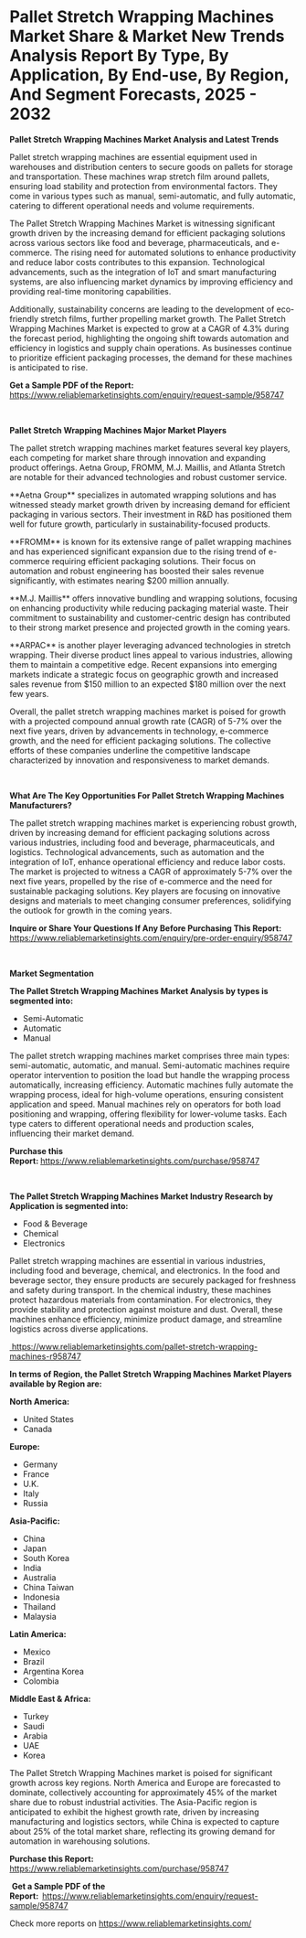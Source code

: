 <p><h1>Pallet Stretch Wrapping Machines Market Share & Market New Trends Analysis Report By Type, By Application, By End-use, By Region, And Segment Forecasts, 2025 - 2032</h1></p><p><strong>Pallet Stretch Wrapping Machines Market Analysis and Latest Trends</strong></p>
<p><p>Pallet stretch wrapping machines are essential equipment used in warehouses and distribution centers to secure goods on pallets for storage and transportation. These machines wrap stretch film around pallets, ensuring load stability and protection from environmental factors. They come in various types such as manual, semi-automatic, and fully automatic, catering to different operational needs and volume requirements.</p><p>The Pallet Stretch Wrapping Machines Market is witnessing significant growth driven by the increasing demand for efficient packaging solutions across various sectors like food and beverage, pharmaceuticals, and e-commerce. The rising need for automated solutions to enhance productivity and reduce labor costs contributes to this expansion. Technological advancements, such as the integration of IoT and smart manufacturing systems, are also influencing market dynamics by improving efficiency and providing real-time monitoring capabilities.</p><p>Additionally, sustainability concerns are leading to the development of eco-friendly stretch films, further propelling market growth. The Pallet Stretch Wrapping Machines Market is expected to grow at a CAGR of 4.3% during the forecast period, highlighting the ongoing shift towards automation and efficiency in logistics and supply chain operations. As businesses continue to prioritize efficient packaging processes, the demand for these machines is anticipated to rise.</p></p>
<p><strong>Get a Sample PDF of the Report:&nbsp;</strong> <a href="https://www.reliablemarketinsights.com/enquiry/request-sample/958747?utm_campaign=2311&utm_medium=2&utm_source=Github&utm_content=ia&utm_term=17022025&utm_id=pallet-stretch-wrapping-machines">https://www.reliablemarketinsights.com/enquiry/request-sample/958747</a></p>
<p>&nbsp;</p>
<p><strong>Pallet Stretch Wrapping Machines Major Market Players</strong></p>
<p><p>The pallet stretch wrapping machines market features several key players, each competing for market share through innovation and expanding product offerings. Aetna Group, FROMM, M.J. Maillis, and Atlanta Stretch are notable for their advanced technologies and robust customer service.</p><p>**Aetna Group** specializes in automated wrapping solutions and has witnessed steady market growth driven by increasing demand for efficient packaging in various sectors. Their investment in R&D has positioned them well for future growth, particularly in sustainability-focused products.</p><p>**FROMM** is known for its extensive range of pallet wrapping machines and has experienced significant expansion due to the rising trend of e-commerce requiring efficient packaging solutions. Their focus on automation and robust engineering has boosted their sales revenue significantly, with estimates nearing $200 million annually.</p><p>**M.J. Maillis** offers innovative bundling and wrapping solutions, focusing on enhancing productivity while reducing packaging material waste. Their commitment to sustainability and customer-centric design has contributed to their strong market presence and projected growth in the coming years.</p><p>**ARPAC** is another player leveraging advanced technologies in stretch wrapping. Their diverse product lines appeal to various industries, allowing them to maintain a competitive edge. Recent expansions into emerging markets indicate a strategic focus on geographic growth and increased sales revenue from $150 million to an expected $180 million over the next few years.</p><p>Overall, the pallet stretch wrapping machines market is poised for growth with a projected compound annual growth rate (CAGR) of 5-7% over the next five years, driven by advancements in technology, e-commerce growth, and the need for efficient packaging solutions. The collective efforts of these companies underline the competitive landscape characterized by innovation and responsiveness to market demands.</p></p>
<p>&nbsp;</p>
<p><strong>What Are The Key Opportunities For Pallet Stretch Wrapping Machines Manufacturers?</strong></p>
<p><p>The pallet stretch wrapping machines market is experiencing robust growth, driven by increasing demand for efficient packaging solutions across various industries, including food and beverage, pharmaceuticals, and logistics. Technological advancements, such as automation and the integration of IoT, enhance operational efficiency and reduce labor costs. The market is projected to witness a CAGR of approximately 5-7% over the next five years, propelled by the rise of e-commerce and the need for sustainable packaging solutions. Key players are focusing on innovative designs and materials to meet changing consumer preferences, solidifying the outlook for growth in the coming years.</p></p>
<p><strong>Inquire or Share Your Questions If Any Before Purchasing This Report:</strong> <a href="https://www.reliablemarketinsights.com/enquiry/pre-order-enquiry/958747?utm_campaign=2311&utm_medium=2&utm_source=Github&utm_content=ia&utm_term=17022025&utm_id=pallet-stretch-wrapping-machines">https://www.reliablemarketinsights.com/enquiry/pre-order-enquiry/958747</a></p>
<p>&nbsp;</p>
<p><strong>Market Segmentation</strong></p>
<p><strong>The Pallet Stretch Wrapping Machines Market Analysis by types is segmented into:</strong></p>
<p><ul><li>Semi-Automatic</li><li>Automatic</li><li>Manual</li></ul></p>
<p><p>The pallet stretch wrapping machines market comprises three main types: semi-automatic, automatic, and manual. Semi-automatic machines require operator intervention to position the load but handle the wrapping process automatically, increasing efficiency. Automatic machines fully automate the wrapping process, ideal for high-volume operations, ensuring consistent application and speed. Manual machines rely on operators for both load positioning and wrapping, offering flexibility for lower-volume tasks. Each type caters to different operational needs and production scales, influencing their market demand.</p></p>
<p><strong>Purchase this Report:&nbsp;</strong><a href="https://www.reliablemarketinsights.com/purchase/958747?utm_campaign=2311&utm_medium=2&utm_source=Github&utm_content=ia&utm_term=17022025&utm_id=pallet-stretch-wrapping-machines">https://www.reliablemarketinsights.com/purchase/958747</a></p>
<p>&nbsp;</p>
<p><strong>The Pallet Stretch Wrapping Machines Market Industry Research by Application is segmented into:</strong></p>
<p><ul><li>Food & Beverage</li><li>Chemical</li><li>Electronics</li></ul></p>
<p><p>Pallet stretch wrapping machines are essential in various industries, including food and beverage, chemical, and electronics. In the food and beverage sector, they ensure products are securely packaged for freshness and safety during transport. In the chemical industry, these machines protect hazardous materials from contamination. For electronics, they provide stability and protection against moisture and dust. Overall, these machines enhance efficiency, minimize product damage, and streamline logistics across diverse applications.</p></p>
<p><a href="https://www.reliablemarketinsights.com/pallet-stretch-wrapping-machines-r958747?utm_campaign=2311&utm_medium=2&utm_source=Github&utm_content=ia&utm_term=17022025&utm_id=pallet-stretch-wrapping-machines">&nbsp;https://www.reliablemarketinsights.com/pallet-stretch-wrapping-machines-r958747</a></p>
<p><strong>In terms of Region, the Pallet Stretch Wrapping Machines Market Players available by Region are:</strong></p>
<p>
    <p> <strong> North America: </strong>
        <ul>
            <li>United States</li>
            <li>Canada</li>
        </ul>
        </p> 
    <p> <strong> Europe: </strong>
        <ul>
            <li>Germany</li>
            <li>France</li>
            <li>U.K.</li>
            <li>Italy</li>
            <li>Russia</li>
        </ul>
        </p> 
    <p> <strong> Asia-Pacific: </strong>
        <ul>
            <li>China</li>
            <li>Japan</li>
            <li>South Korea</li>
            <li>India</li>
            <li>Australia</li>
            <li>China Taiwan</li>
            <li>Indonesia</li>
            <li>Thailand</li>
            <li>Malaysia</li>
        </ul>
        </p> 
    <p> <strong> Latin America: </strong>
        <ul>
            <li>Mexico</li>
            <li>Brazil</li>
            <li>Argentina Korea</li>
            <li>Colombia</li>
        </ul>
        </p> 
    <p> <strong> Middle East & Africa: </strong>
        <ul>
            <li>Turkey</li>
            <li>Saudi</li>
            <li>Arabia</li>
            <li>UAE</li>
            <li>Korea</li>
        </ul>
    </p>
    </p>
<p><p>The Pallet Stretch Wrapping Machines market is poised for significant growth across key regions. North America and Europe are forecasted to dominate, collectively accounting for approximately 45% of the market share due to robust industrial activities. The Asia-Pacific region is anticipated to exhibit the highest growth rate, driven by increasing manufacturing and logistics sectors, while China is expected to capture about 25% of the total market share, reflecting its growing demand for automation in warehousing solutions.</p></p>
<p><strong>Purchase this Report: </strong><a href="https://www.reliablemarketinsights.com/purchase/958747?utm_campaign=2311&utm_medium=2&utm_source=Github&utm_content=ia&utm_term=17022025&utm_id=pallet-stretch-wrapping-machines">https://www.reliablemarketinsights.com/purchase/958747</a></p>
<p>&nbsp;<strong>Get a Sample PDF of the Report:&nbsp;&nbsp;</strong><a href="https://www.reliablemarketinsights.com/enquiry/request-sample/958747?utm_campaign=2311&utm_medium=2&utm_source=Github&utm_content=ia&utm_term=17022025&utm_id=pallet-stretch-wrapping-machines">https://www.reliablemarketinsights.com/enquiry/request-sample/958747</a></p>
<p><strong></strong></p>
<p>Check more reports on <a href="https://www.reliablemarketinsights.com/?utm_campaign=2311&utm_medium=2&utm_source=Github&utm_content=ia&utm_term=17022025&utm_id=pallet-stretch-wrapping-machines">https://www.reliablemarketinsights.com/</a></p>